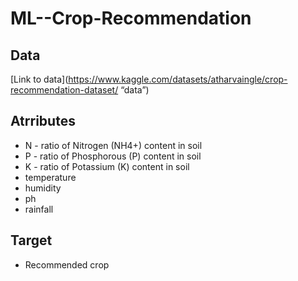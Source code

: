 # ML--Crop-Recommendation

## Data
[Link to data](https://www.kaggle.com/datasets/atharvaingle/crop-recommendation-dataset/ “data”)

## Atrributes
* N - ratio of Nitrogen (NH4+) content in soil
* P - ratio of Phosphorous (P) content in soil
* K - ratio of Potassium (K) content in soil
* temperature
* humidity
* ph
* rainfall

## Target
* Recommended crop
